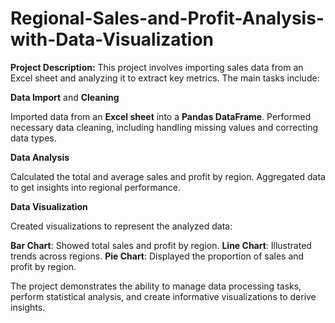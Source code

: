 # Regional-Sales-and-Profit-Analysis-with-Data-Visualization

**Project Description:**
This project involves importing sales data from an Excel sheet and analyzing it to extract key metrics. The main tasks include:

**Data Import** and **Cleaning**

Imported data from an **Excel sheet** into a **Pandas DataFrame**.
Performed necessary data cleaning, including handling missing values and correcting data types.

**Data Analysis**

Calculated the total and average sales and profit by region.
Aggregated data to get insights into regional performance.

**Data Visualization**

Created visualizations to represent the analyzed data:

**Bar Chart**: Showed total sales and profit by region.
**Line Chart**: Illustrated trends across regions.
**Pie Chart**: Displayed the proportion of sales and profit by region.

The project demonstrates the ability to manage data processing tasks, perform statistical analysis, and create informative visualizations to derive insights.
